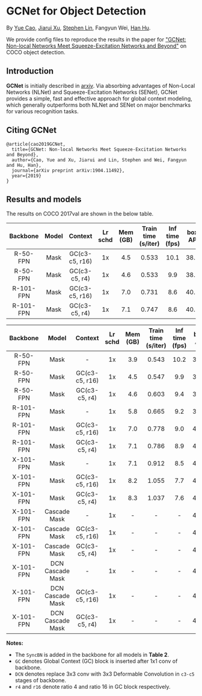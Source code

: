 # GCNet for Object Detection

By [Yue Cao](http://yue-cao.me), [Jiarui Xu](http://jerryxu.net), [Stephen Lin](https://scholar.google.com/citations?user=c3PYmxUAAAAJ&hl=en), Fangyun Wei, [Han Hu](https://sites.google.com/site/hanhushomepage/).

We provide config files to reproduce the results in the paper for
["GCNet: Non-local Networks Meet Squeeze-Excitation Networks and Beyond"](https://arxiv.org/abs/1904.11492) on COCO object detection.

## Introduction

**GCNet** is initially described in [arxiv](https://arxiv.org/abs/1904.11492). Via absorbing advantages of Non-Local Networks (NLNet) and Squeeze-Excitation Networks (SENet),  GCNet provides a simple, fast and effective approach for global context modeling, which generally outperforms both NLNet and SENet on major benchmarks for various recognition tasks.

## Citing GCNet

```
@article{cao2019GCNet,
  title={GCNet: Non-local Networks Meet Squeeze-Excitation Networks and Beyond},
  author={Cao, Yue and Xu, Jiarui and Lin, Stephen and Wei, Fangyun and Hu, Han},
  journal={arXiv preprint arXiv:1904.11492},
  year={2019}
}
```

## Results and models
The results on COCO 2017val are shown in the below table.

| Backbone  | Model            | Context        | Lr schd | Mem (GB) | Train time (s/iter) | Inf time (fps) | box AP | mask AP | Download  |
| :-------: | :--------------: | :------------: | :-----: | :------: | :-----------------: | :------------: | :----: | :-----: | :-------: |
| R-50-FPN  | Mask             | GC(c3-c5, r16) |   1x    | 4.5      | 0.533              | 10.1           | 38.5   |  35.1   | [model](https://open-mmlab.s3.ap-northeast-2.amazonaws.com/mmdetection/models/gcnet/mask_rcnn_r16_gcb_c3-c5_r50_fpn_1x_20190602-c550c707.pth) |
| R-50-FPN  | Mask             | GC(c3-c5, r4)  |   1x    | 4.6      | 0.533              | 9.9            | 38.9   |  35.5   | [model](https://open-mmlab.s3.ap-northeast-2.amazonaws.com/mmdetection/models/gcnet/mask_rcnn_r4_gcb_c3-c5_r50_fpn_1x_20190602-18ae2dfd.pth) |
| R-101-FPN | Mask             | GC(c3-c5, r16) |   1x    | 7.0      | 0.731              | 8.6            | 40.8   |  37.0   | [model](https://open-mmlab.s3.ap-northeast-2.amazonaws.com/mmdetection/models/gcnet/mask_rcnn_r16_gcb_c3-c5_r101_fpn_1x_20190602-f4456442.pth) |
| R-101-FPN | Mask             | GC(c3-c5, r4)  |   1x    | 7.1      | 0.747              | 8.6            | 40.8   |  36.9   | [model](https://open-mmlab.s3.ap-northeast-2.amazonaws.com/mmdetection/models/gcnet/mask_rcnn_r4_gcb_c3-c5_r101_fpn_1x_20190602-1ee20d5f.pth) |

| Backbone  | Model            | Context        | Lr schd | Mem (GB) | Train time (s/iter) | Inf time (fps) | box AP | mask AP | Download  |
| :-------: | :--------------: | :------------: | :-----: | :------: | :-----------------: | :------------: | :----: | :-----: | :-------: |
| R-50-FPN  | Mask             |      -         |   1x    | 3.9      | 0.543              | 10.2           | 37.2   |  33.8   | [model](https://open-mmlab.s3.ap-northeast-2.amazonaws.com/mmdetection/models/gcnet/mask_rcnn_r50_fpn_sbn_1x_20190602-bccc62fa.pth) |
| R-50-FPN  | Mask             | GC(c3-c5, r16) |   1x    | 4.5      | 0.547              | 9.9            | 39.4   |  35.7   | [model](https://open-mmlab.s3.ap-northeast-2.amazonaws.com/mmdetection/models/gcnet/mask_rcnn_r16_gcb_c3-c5_r50_fpn_sbn_1x_20190602-a0169c20.pth) |
| R-50-FPN  | Mask             | GC(c3-c5, r4)  |   1x    | 4.6      | 0.603              | 9.4            | 39.9   |  36.2   | [model](https://open-mmlab.s3.ap-northeast-2.amazonaws.com/mmdetection/models/gcnet/mask_rcnn_r4_gcb_c3-c5_r50_fpn_sbn_1x_20190602-ace08792.pth) |
| R-101-FPN | Mask             |      -         |   1x    | 5.8      | 0.665              | 9.2            | 39.8   |  36.0   | [model](https://open-mmlab.s3.ap-northeast-2.amazonaws.com/mmdetection/models/gcnet/mask_rcnn_r101_fpn_sbn_1x_20190602-b2a0e2b7.pth) |
| R-101-FPN | Mask             | GC(c3-c5, r16) |   1x    | 7.0      | 0.778              | 9.0            | 41.1   |  37.4   | [model](https://open-mmlab.s3.ap-northeast-2.amazonaws.com/mmdetection/models/gcnet/mask_rcnn_r16_gcb_c3-c5_r101_fpn_sbn_1x_20190602-717e6dbd.pth) |
| R-101-FPN | Mask             | GC(c3-c5, r4)  |   1x    | 7.1      | 0.786              | 8.9            | 41.7   |  37.6   | [model](https://open-mmlab.s3.ap-northeast-2.amazonaws.com/mmdetection/models/gcnet/mask_rcnn_r4_gcb_c3-c5_r101_fpn_sbn_1x_20190602-a893c718.pth) |
| X-101-FPN | Mask             |      -         |   1x    | 7.1      | 0.912              | 8.5            | 41.2   |  37.3   | [model](https://open-mmlab.s3.ap-northeast-2.amazonaws.com/mmdetection/models/gcnet/mask_rcnn_x101_32x4d_fpn_sbn_1x_20190602-bb8ae7e5.pth) |
| X-101-FPN | Mask             | GC(c3-c5, r16) |   1x    | 8.2      | 1.055              | 7.7            | 42.4   |  38.0   | [model](https://open-mmlab.s3.ap-northeast-2.amazonaws.com/mmdetection/models/gcnet/mask_rcnn_r16_gcb_c3-c5_x101_32x4d_fpn_sbn_1x_20190602-c28edb53.pth) |
| X-101-FPN | Mask             | GC(c3-c5, r4)  |   1x    | 8.3      | 1.037              | 7.6            | 42.9   |  38.5   | [model](https://open-mmlab.s3.ap-northeast-2.amazonaws.com/mmdetection/models/gcnet/mask_rcnn_r4_gcb_c3-c5_x101_32x4d_fpn_sbn_1x_20190602-930b3d51.pth) |
| X-101-FPN | Cascade Mask     |      -         |   1x    | -        | -                  | -              | 44.7   |  38.3   | [model](https://open-mmlab.s3.ap-northeast-2.amazonaws.com/mmdetection/models/gcnet/cascade_mask_rcnn_x101_32x4d_fpn_sbn_1x_20190602-63a800fb.pth) |
| X-101-FPN | Cascade Mask     | GC(c3-c5, r16) |   1x    | -        | -                  | -              | 45.9   |  39.3   | [model](https://open-mmlab.s3.ap-northeast-2.amazonaws.com/mmdetection/models/gcnet/cascade_mask_rcnn_r16_gcb_c3-c5_x101_32x4d_fpn_sbn_1x_20190602-3e168d88.pth) |
| X-101-FPN | Cascade Mask     | GC(c3-c5, r4)  |   1x    | -        | -                  | -              | 46.5   |  39.7   | [model](https://open-mmlab.s3.ap-northeast-2.amazonaws.com/mmdetection/models/gcnet/cascade_mask_rcnn_r4_gcb_c3-c5_x101_32x4d_fpn_sbn_1x_20190602-b579157f.pth) |
| X-101-FPN | DCN Cascade Mask |      -         |   1x    | -        | -                  | -              | 47.1   |  40.4   | [model](https://open-mmlab.s3.ap-northeast-2.amazonaws.com/mmdetection/models/gcnet/cascade_mask_rcnn_dconv_c3-c5_x101_32x4d_fpn_sbn_1x_20190602-9aa8c394.pth) |
| X-101-FPN | DCN Cascade Mask | GC(c3-c5, r16) |   1x    | -        | -                  | -              | 47.9   |  40.9   | [model](https://open-mmlab.s3.ap-northeast-2.amazonaws.com/mmdetection/models/gcnet/cascade_mask_rcnn_r16_gcb_dconv_c3-c5_x101_32x4d_fpn_sbn_1x_20190602-b86027a6.pth) |
| X-101-FPN | DCN Cascade Mask | GC(c3-c5, r4)  |   1x    | -        | -                  | -              | 47.9   |  40.8   | [model](https://open-mmlab.s3.ap-northeast-2.amazonaws.com/mmdetection/models/gcnet/cascade_mask_rcnn_r4_gcb_dconv_c3-c5_x101_32x4d_fpn_sbn_1x_20190602-b4164f6b.pth) |


**Notes:**

- The `SyncBN` is added in the backbone for all models in **Table 2**.
- `GC` denotes Global Context (GC) block is inserted after 1x1 conv of backbone.
- `DCN` denotes replace 3x3 conv with 3x3 Deformable Convolution in `c3-c5` stages of backbone.
- `r4` and `r16` denote ratio 4 and ratio 16 in GC block respectively.

